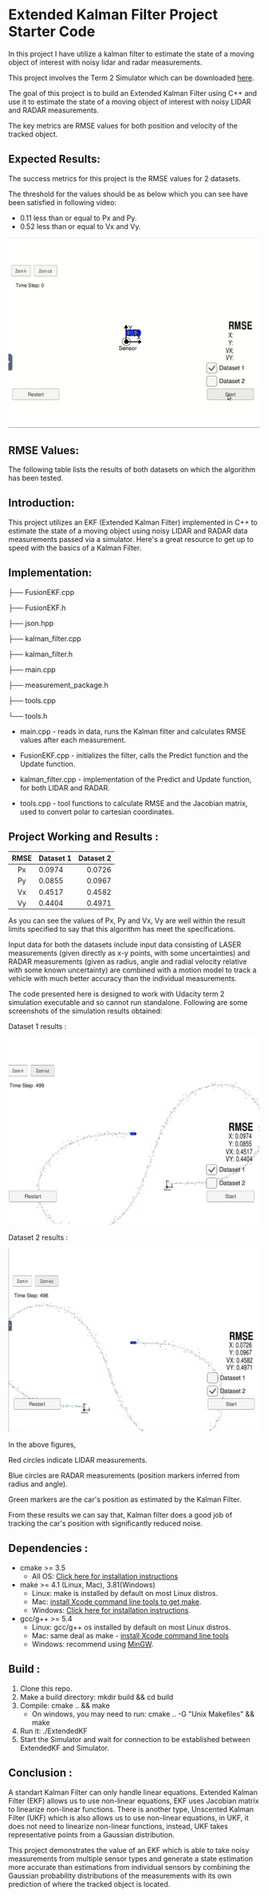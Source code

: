 # Extended Kalman Filter Project Starter Code

In this project I have utilize a kalman filter to estimate the state of a moving object of interest with noisy lidar and radar measurements.

This project involves the Term 2 Simulator which can be downloaded [here](https://github.com/udacity/self-driving-car-sim/releases).

The goal of this project is to build an Extended Kalman Filter using C++ and use it to estimate the state of a moving object of interest with noisy LIDAR and RADAR measurements.

The key metrics are RMSE values for both position and velocity of the tracked object.

## Expected Results:

The success metrics for this project is the RMSE values for 2 datasets.

The threshold for the values should be as below which you can see have been satisfied in following video:

* 0.11 less than or equal to Px and Py.
* 0.52 less than or equal to Vx and Vy.

<img src = "Result_img/final.gif">

## RMSE Values:

The following table lists the results of both datasets on which the algorithm has been tested.

## Introduction:

This project utilizes an EKF (Extended Kalman Filter) implemented in C++ to estimate the state of a moving object using noisy LIDAR and RADAR data measurements passed via a simulator. Here's a great resource to get up to speed with the basics of a Kalman Filter.

## Implementation:

├── FusionEKF.cpp

├── FusionEKF.h

├── json.hpp

├── kalman_filter.cpp

├── kalman_filter.h

├── main.cpp

├── measurement_package.h

├── tools.cpp

└── tools.h

* main.cpp - reads in data, runs the Kalman filter and calculates RMSE values after each measurement.

* FusionEKF.cpp - initializes the filter, calls the Predict function and the Update function.

* kalman_filter.cpp - implementation of the Predict and Update function, for both LIDAR and RADAR.

* tools.cpp - tool functions to calculate RMSE and the Jacobian matrix, used to convert polar to cartesian coordinates.

## Project Working and Results :

| RMSE					|     Dataset 1 			| Dataset 2			| 
|:---------------------:|:--------------------------|------------------:| 
| Px					| 0.0974					|   0.0726			| 
| Py					| 0.0855					|   0.0967			| 
| Vx					| 0.4517					|   0.4582			| 
| Vy					| 0.4404					|   0.4971			| 

As you can see the values of Px, Py and Vx, Vy are well within the result limits specified to say that this algorithm has meet the specifications. 

Input data for both the datasets include input data consisting of LASER measurements (given directly as x-y points, with some uncertainties) and RADAR measurements (given as radius, angle and radial velocity relative with some known uncertainty) are combined with a motion model to track a vehicle with much better accuracy than the individual measurements.

The code presented here is designed to work with Udacity term 2 simulation executable and so cannot run standalone. Following are some screenshots of the simulation results obtained:

Dataset 1 results :

<img src="Result_img/Dataset_1.png">

Dataset 2 results :

<img src="Result_img/Dataset_2.png">

In the above figures, 

Red circles indicate LIDAR measurements.

Blue circles are RADAR measurements (position markers inferred from radius and angle).

Green markers are the car's position as estimated by the Kalman Filter.

From these results we can say that, Kalman filter does a good job of tracking the car's position with significantly reduced noise.


## Dependencies :

* cmake >= 3.5
    * All OS: [Click here for installation instructions](https://cmake.org/install/)
* make >= 4.1 (Linux, Mac), 3.81(Windows)
    * Linux: make is installed by default on most Linux distros.
    * Mac: [install Xcode command line tools to get make](https://developer.apple.com/xcode/features/).
    * Windows: [Click here for installation instructions](http://gnuwin32.sourceforge.net/packages/make.htm).
* gcc/g++ >= 5.4
    * Linux: gcc/g++ os installed by default on most Linux distros.
    * Mac: same deal as make - [install Xcode command line tools](https://developer.apple.com/xcode/features/)
    * Windows: recommend using [MinGW](http://www1.mingw.org/?tm=1&subid4=1629570797.0308880000&kw=compiler&KW1=Windows%20Development%20Software&KW2=C%20Compiler&KW3=Windows%20Server%20Virtual%20Machine&searchbox=0&domainname=0&backfill=0).
    
## Build :

1. Clone this repo.
2. Make a build directory: mkdir build && cd build
3. Compile: cmake .. && make
    * On windows, you may need to run: cmake .. -G "Unix Makefiles" && make
4. Run it: ./ExtendedKF
5. Start the Simulator and wait for connection to be established between ExtendedKF and Simulator.


## Conclusion :

A standart Kalman Filter can only handle linear equations. Extended Kalman Filter (EKF) allows us to use non-linear equations, EKF uses Jacobian matrix to linearize non-linear functions. There is another type, Unscented Kalman Filter (UKF) which is also allows us to use non-linear equations, in UKF, it does not need to linearize non-linear functions, instead, UKF takes representative points from a Gaussian distribution.

This project demonstrates the value of an EKF which is able to take noisy measurements from multiple sensor types and generate a state estimation more accurate than estimations from individual sensors by combining the Gaussian probability distributions of the measurements with its own prediction of where the tracked object is located.
